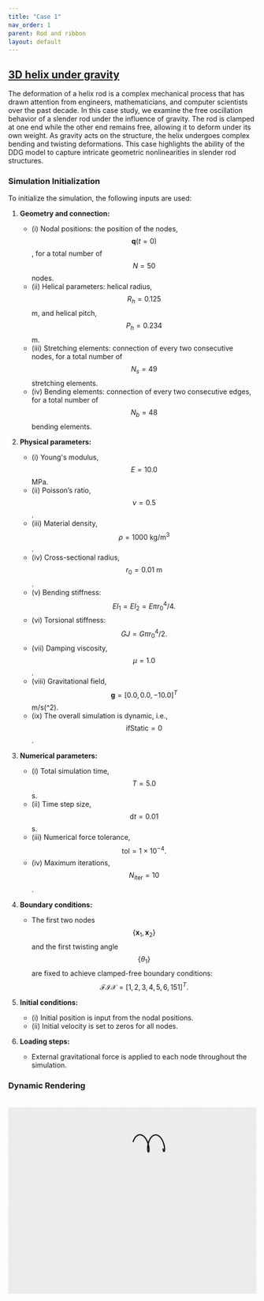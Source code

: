 ```yaml
---
title: "Case 1"
nav_order: 1
parent: Rod and ribbon
layout: default
---
```


## [3D helix under gravity](https://github.com/weicheng-huang-mechanics/DDG_Tutorial/tree/main/3d_curve/case_1)

The deformation of a helix rod is a complex mechanical process that has drawn attention from engineers, mathematicians, and computer scientists over the past decade. In this case study, we examine the free oscillation behavior of a slender rod under the influence of gravity. The rod is clamped at one end while the other end remains free, allowing it to deform under its own weight. As gravity acts on the structure, the helix undergoes complex bending and twisting deformations. This case highlights the ability of the DDG model to capture intricate geometric nonlinearities in slender rod structures.

### Simulation Initialization

To initialize the simulation, the following inputs are used:

1. **Geometry and connection:**  
   - (i) Nodal positions: the position of the nodes, $$\mathbf{q}(t=0)$$, for a total number of $$N=50$$ nodes.  
   - (ii) Helical parameters:  helical radius, $$R_h = 0.125$$ m, and helical pitch, $$P_h = 0.234$$ m.  
   - (iii) Stretching elements: connection of every two consecutive nodes, for a total number of $$N_{s}=49$$ stretching elements.  
   - (iv) Bending elements: connection of every two consecutive edges, for a total number of $$N_{b}=48$$ bending elements.  

2. **Physical parameters:**  
   - (i) Young's modulus, $$E=10.0$$ MPa.  
   - (ii) Poisson’s ratio, $$\nu=0.5$$.  
   - (iii) Material density, $$\rho=1000\mathrm{~kg/m^3}$$.  
   - (iv) Cross-sectional radius, $$r_{0}=0.01\mathrm{~m}$$.  
   - (v) Bending stiffness: $$EI_1 = EI_2 = {E \pi r_0^4}/{4}.$$  
   - (vi) Torsional stiffness: $$GJ = {G \pi r_0^4}/{2}.$$  
   - (vii) Damping viscosity, $$\mu = 1.0$$.  
   - (viii) Gravitational field, $$\mathbf{g} = [0.0, 0.0, -10.0]^{T}$$ m/s\(^2\).  
   - (ix) The overall simulation is dynamic, i.e., $$ \mathrm{ifStatic} = 0$$.  

3. **Numerical parameters:**  
   - (i) Total simulation time, $$T=5.0$$ s.  
   - (ii) Time step size, $$\mathrm{d}t=0.01$$ s.  
   - (iii) Numerical force tolerance, $$\mathrm{tol} = 1 \times 10^{-4}.$$  
   - (iv) Maximum iterations, $$N_{\mathrm{iter}}=10$$.  

4. **Boundary conditions:**  
   - The first two nodes $$\{ \mathbf{x}_{1}, \mathbf{x}_{2} \}$$ and the first twisting angle $$\{ \theta_{1} \}$$ are fixed to achieve clamped-free boundary conditions: $$\mathcal{FIX} = [1,2,3,4,5,6,151]^{T}.$$  

5. **Initial conditions:**  
   - (i) Initial position is input from the nodal positions.  
   - (ii) Initial velocity is set to zeros for all nodes.  

6. **Loading steps:**  
   - External gravitational force is applied to each node throughout the simulation.  

### Dynamic Rendering
<br/><img src='../assets/videos/rod_1.gif' width="600">
